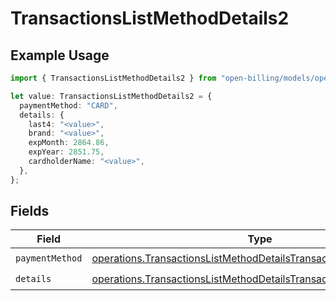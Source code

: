 # TransactionsListMethodDetails2

## Example Usage

```typescript
import { TransactionsListMethodDetails2 } from "open-billing/models/operations";

let value: TransactionsListMethodDetails2 = {
  paymentMethod: "CARD",
  details: {
    last4: "<value>",
    brand: "<value>",
    expMonth: 2864.86,
    expYear: 2851.75,
    cardholderName: "<value>",
  },
};
```

## Fields

| Field                                                                                                                                                  | Type                                                                                                                                                   | Required                                                                                                                                               | Description                                                                                                                                            |
| ------------------------------------------------------------------------------------------------------------------------------------------------------ | ------------------------------------------------------------------------------------------------------------------------------------------------------ | ------------------------------------------------------------------------------------------------------------------------------------------------------ | ------------------------------------------------------------------------------------------------------------------------------------------------------ |
| `paymentMethod`                                                                                                                                        | [operations.TransactionsListMethodDetailsTransactionsPaymentMethod](../../models/operations/transactionslistmethoddetailstransactionspaymentmethod.md) | :heavy_check_mark:                                                                                                                                     | N/A                                                                                                                                                    |
| `details`                                                                                                                                              | [operations.TransactionsListMethodDetailsTransactionsDetails](../../models/operations/transactionslistmethoddetailstransactionsdetails.md)             | :heavy_check_mark:                                                                                                                                     | N/A                                                                                                                                                    |